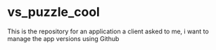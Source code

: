 # vs_puzzle_cool
This is the repository for an application a client asked to me, i want to manage the app versions using Github
